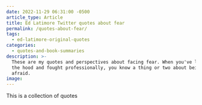 ```yaml
---
date: 2022-11-29 06:31:00 -0500
article_type: Article
title: Ed Latimore Twitter quotes about fear
permalink: /quotes-about-fear/
tags:
  - ed-latimore-original-quotes
categories:
  - quotes-and-book-summaries
description: >-
  These are my quotes and perspectives about facing fear. When you've lived in
  the hood and fought professionally, you know a thing or two about being
  afraid.
image:
---
```

This is a collection of quotes